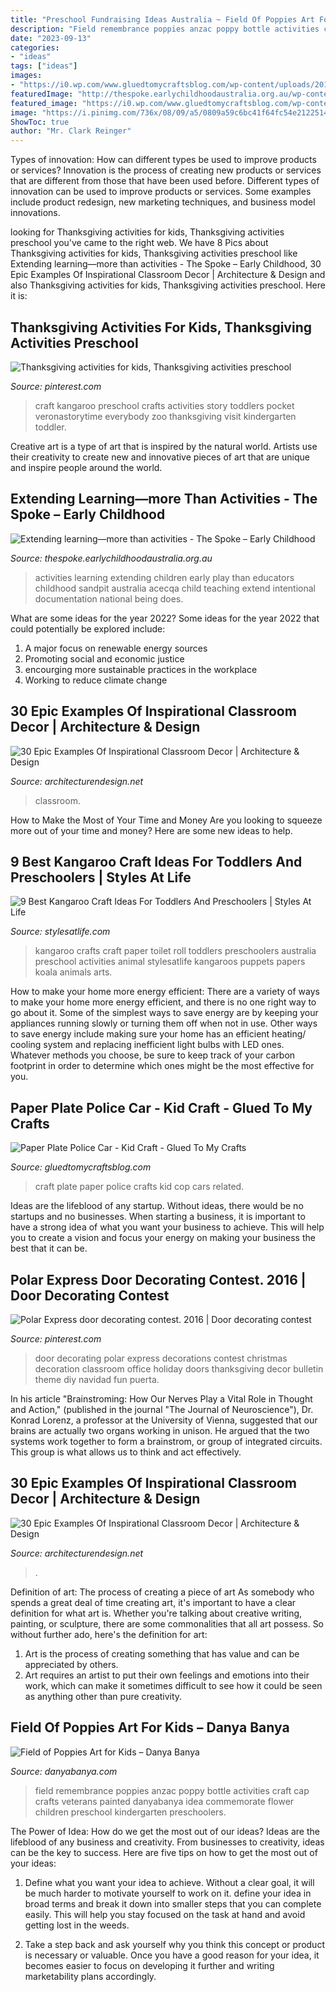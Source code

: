 ```yaml
---
title: "Preschool Fundraising Ideas Australia ~ Field Of Poppies Art For Kids – Danya Banya"
description: "Field remembrance poppies anzac poppy bottle activities craft cap crafts veterans painted danyabanya idea commemorate flower children preschool kindergarten preschoolers"
date: "2023-09-13"
categories:
- "ideas"
tags: ["ideas"]
images:
- "https://i0.wp.com/www.gluedtomycraftsblog.com/wp-content/uploads/2015/05/cop-car-kid-craft.jpg"
featuredImage: "http://thespoke.earlychildhoodaustralia.org.au/wp-content/uploads/2015/02/sandpit-facebook.png"
featured_image: "https://i0.wp.com/www.gluedtomycraftsblog.com/wp-content/uploads/2015/05/cop-car-kid-craft.jpg"
image: "https://i.pinimg.com/736x/08/09/a5/0809a59c6bc41f64fc54e2122514a985--kangaroo-craft-kangaroos.jpg"
ShowToc: true
author: "Mr. Clark Reinger"
---
```



Types of innovation: How can different types be used to improve products or services?
Innovation is the process of creating new products or services that are different from those that have been used before. Different types of innovation can be used to improve products or services. Some examples include product redesign, new marketing techniques, and business model innovations.

	

		
looking for Thanksgiving activities for kids, Thanksgiving activities preschool you've came to the right web. We have 8 Pics about Thanksgiving activities for kids, Thanksgiving activities preschool like Extending learning—more than activities - The Spoke – Early Childhood, 30 Epic Examples Of Inspirational Classroom Decor | Architecture &amp; Design and also Thanksgiving activities for kids, Thanksgiving activities preschool. Here it is:
		
    
## Thanksgiving Activities For Kids, Thanksgiving Activities Preschool

<img loading=lazy src="https://i.pinimg.com/736x/08/09/a5/0809a59c6bc41f64fc54e2122514a985--kangaroo-craft-kangaroos.jpg" onerror="this.onerror=null;this.src='https://tse3.mm.bing.net/th?id=OIP.c5EMO66zBQnfYeAGACQqgAHaJ3&amp;pid=15.1';" alt="Thanksgiving activities for kids, Thanksgiving activities preschool">

_Source: pinterest.com_

>craft kangaroo preschool crafts activities story toddlers pocket veronastorytime everybody zoo thanksgiving visit kindergarten toddler. 

	

Creative art is a type of art that is inspired by the natural world. Artists use their creativity to create new and innovative pieces of art that are unique and inspire people around the world.

    
## Extending Learning—more Than Activities - The Spoke – Early Childhood

<img loading=lazy src="http://thespoke.earlychildhoodaustralia.org.au/wp-content/uploads/2015/02/sandpit-facebook.png" onerror="this.onerror=null;this.src='https://tse1.mm.bing.net/th?id=OIP._DznQJtu-jAW2soUIM5pdAHaD4&amp;pid=15.1';" alt="Extending learning—more than activities - The Spoke – Early Childhood">

_Source: thespoke.earlychildhoodaustralia.org.au_

>activities learning extending children early play than educators childhood sandpit australia acecqa child teaching extend intentional documentation national being does. 

	

What are some ideas for the year 2022?
Some ideas for the year 2022 that could potentially be explored include: 
1. A major focus on renewable energy sources 
2. Promoting social and economic justice 
3. encourging more sustainable practices in the workplace 
4. Working to reduce climate change 

    
## 30 Epic Examples Of Inspirational Classroom Decor | Architecture &amp; Design

<img loading=lazy src="https://cdn.architecturendesign.net/wp-content/uploads/2015/05/AD-Epic-Examples-Of-Inspirational-Classroom-Decor-16.jpg" onerror="this.onerror=null;this.src='https://tse2.mm.bing.net/th?id=OIP.9fIy9doRyQVUy30AYGkitwHaFj&amp;pid=15.1';" alt="30 Epic Examples Of Inspirational Classroom Decor | Architecture &amp; Design">

_Source: architecturendesign.net_

>classroom. 

	

How to Make the Most of Your Time and Money
Are you looking to squeeze more out of your time and money? Here are some new ideas to help.

    
## 9 Best Kangaroo Craft Ideas For Toddlers And Preschoolers | Styles At Life

<img loading=lazy src="https://www.creatingreallyawesomefunthings.com/wp-content/uploads/2015/09/kangaroo.jpg" onerror="this.onerror=null;this.src='https://tse4.mm.bing.net/th?id=OIP.mX4uwV0pPIUiFlFrRFo1wgHaJ3&amp;pid=15.1';" alt="9 Best Kangaroo Craft Ideas For Toddlers And Preschoolers | Styles At Life">

_Source: stylesatlife.com_

>kangaroo crafts craft paper toilet roll toddlers preschoolers australia preschool activities animal stylesatlife kangaroos puppets papers koala animals arts. 

	

How to make your home more energy efficient:
There are a variety of ways to make your home more energy efficient, and there is no one right way to go about it. Some of the simplest ways to save energy are by keeping your appliances running slowly or turning them off when not in use. Other ways to save energy include making sure your home has an efficient heating/ cooling system and replacing inefficient light bulbs with LED ones. Whatever methods you choose, be sure to keep track of your carbon footprint in order to determine which ones might be the most effective for you.

    
## Paper Plate Police Car - Kid Craft - Glued To My Crafts

<img loading=lazy src="https://i0.wp.com/www.gluedtomycraftsblog.com/wp-content/uploads/2015/05/cop-car-kid-craft.jpg" onerror="this.onerror=null;this.src='https://tse1.mm.bing.net/th?id=OIP.tPd0hMj1WAv2hCG5N_0QngHaLH&amp;pid=15.1';" alt="Paper Plate Police Car - Kid Craft - Glued To My Crafts">

_Source: gluedtomycraftsblog.com_

>craft plate paper police crafts kid cop cars related. 

	

Ideas are the lifeblood of any startup. Without ideas, there would be no startups and no businesses. When starting a business, it is important to have a strong idea of what you want your business to achieve. This will help you to create a vision and focus your energy on making your business the best that it can be.

    
## Polar Express Door Decorating Contest. 2016 | Door Decorating Contest

<img loading=lazy src="https://i.pinimg.com/originals/1c/95/d6/1c95d698e41a26c7ed77ffbe772dbb40.jpg" onerror="this.onerror=null;this.src='https://tse2.mm.bing.net/th?id=OIP.OSjOkmYmNRG116S0iIGlZgHaNK&amp;pid=15.1';" alt="Polar Express door decorating contest. 2016 | Door decorating contest">

_Source: pinterest.com_

>door decorating polar express decorations contest christmas decoration classroom office holiday doors thanksgiving decor bulletin theme diy navidad fun puerta. 

	

In his article "Brainstroming: How Our Nerves Play a Vital Role in Thought and Action," (published in the journal "The Journal of Neuroscience"), Dr. Konrad Lorenz, a professor at the University of Vienna, suggested that our brains are actually two organs working in unison. He argued that the two systems work together to form a brainstrom, or group of integrated circuits. This group is what allows us to think and act effectively.

    
## 30 Epic Examples Of Inspirational Classroom Decor | Architecture &amp; Design

<img loading=lazy src="https://cdn.architecturendesign.net/wp-content/uploads/2015/05/AD-Epic-Examples-Of-Inspirational-Classroom-Decor-22.jpg" onerror="this.onerror=null;this.src='https://tse1.mm.bing.net/th?id=OIP.Yk1hdqWGCG_HsdSa4FdklAHaE8&amp;pid=15.1';" alt="30 Epic Examples Of Inspirational Classroom Decor | Architecture &amp; Design">

_Source: architecturendesign.net_

>. 

	

Definition of art: The process of creating a piece of art
As somebody who spends a great deal of time creating art, it's important to have a clear definition for what art is. Whether you're talking about creative writing, painting, or sculpture, there are some commonalities that all art possess. So without further ado, here's the definition for art: 
1. Art is the process of creating something that has value and can be appreciated by others.
2. Art requires an artist to put their own feelings and emotions into their work, which can make it sometimes difficult to see how it could be seen as anything other than pure creativity.

    
## Field Of Poppies Art For Kids – Danya Banya

<img loading=lazy src="https://www.danyabanya.com/wp-content/uploads/2016/10/Bottle-cap-painted-field-of-poppies-art-idea-for-Anzac-Day-or-Rememberence-Day.jpg" onerror="this.onerror=null;this.src='https://tse4.mm.bing.net/th?id=OIP.wGvoK72ZDJ8GkDsa-ssQtQHaMg&amp;pid=15.1';" alt="Field of Poppies Art for Kids – Danya Banya">

_Source: danyabanya.com_

>field remembrance poppies anzac poppy bottle activities craft cap crafts veterans painted danyabanya idea commemorate flower children preschool kindergarten preschoolers. 

	

The Power of Idea: How do we get the most out of our ideas?
Ideas are the lifeblood of any business and creativity. From businesses to creativity, ideas can be the key to success. Here are five tips on how to get the most out of your ideas:
1. Define what you want your idea to achieve. Without a clear goal, it will be much harder to motivate yourself to work on it. define your idea in broad terms and break it down into smaller steps that you can complete easily. This will help you stay focused on the task at hand and avoid getting lost in the weeds.

2. Take a step back and ask yourself why you think this concept or product is necessary or valuable. Once you have a good reason for your idea, it becomes easier to focus on developing it further and writing marketability plans accordingly.

